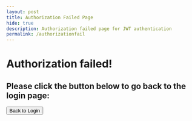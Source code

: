 ```yaml
---
layout: post
title: Authorization Failed Page
hide: true
description: Authorization failed page for JWT authentication
permalink: /authorizationfail
---
```


<body class="authorizationfailed">
    <!-- Failure Screen -->
    <h1 class="bigtitle">Authorization failed!</h1>
    <!-- Prompt to go back to login page -->
    <h2 class="smalltitle">Please click the button below to go back to the login page:</h2>
    <button class="buttons" onclick="backtologin()">Back to Login</button>
    <script>
        function backtologin() {
            window.location.href = "{{site.baseurl}}/loginpage"
        }
    </script>
</body>